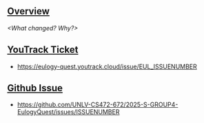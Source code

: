 ## [Overview](#overview)
_<What changed? Why?>_

## [YouTrack Ticket](#tickets)
- https://eulogy-quest.youtrack.cloud/issue/EUL_ISSUENUMBER

## [Github Issue](#issues)
- https://github.com/UNLV-CS472-672/2025-S-GROUP4-EulogyQuest/issues/ISSUENUMBER